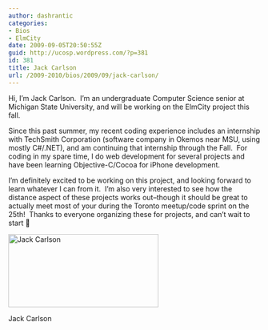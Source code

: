 ```yaml
---
author: dashrantic
categories:
- Bios
- ElmCity
date: 2009-09-05T20:50:55Z
guid: http://ucosp.wordpress.com/?p=381
id: 381
title: Jack Carlson
url: /2009-2010/bios/2009/09/jack-carlson/
---
```


Hi, I&#8217;m Jack Carlson.  I&#8217;m an undergraduate Computer Science senior at Michigan State University, and will be working on the ElmCity project this fall.

Since this past summer, my recent coding experience includes an internship with TechSmith Corporation (software company in Okemos near MSU, using mostly C#/.NET), and am continuing that internship through the Fall.  For coding in my spare time, I do web development for several projects and have been learning Objective-C/Cocoa for iPhone development.

I&#8217;m definitely excited to be working on this project, and looking forward to learn whatever I can from it.  I&#8217;m also very interested to see how the distance aspect of these projects works out&#8211;though it should be great to actually meet most of your during the Toronto meetup/code sprint on the 25th!  Thanks to everyone organizing these for projects, and can&#8217;t wait to start 🙂

<div id="attachment_382" style="width: 310px" class="wp-caption alignleft">
  <img class="size-medium wp-image-382" title="photo" src="http://ucosp.files.wordpress.com/2009/09/photo.png?w=300" alt="Jack Carlson" width="300" height="146" srcset="http://ucosp.ca/wp-content/uploads/2009/09/photo.png 304w, http://ucosp.ca/wp-content/uploads/2009/09/photo-300x146.png 300w" sizes="(max-width: 300px) 100vw, 300px" />
  
  <p class="wp-caption-text">
    Jack Carlson
  </p>
</div>